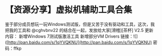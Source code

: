 # 【资源分享】虚拟机辅助工具合集

鉴于部分成员想玩一玩Windows测试版，但是又苦于没有驱动和工具，这次，我把我的工具和 @cghvbnv22 的结合在一起，发放给大家\[滑稽\]\[茶杯\] V2.5 更新内容： 新增Windows 7测试版激活工具 新增部分VM Drivers 链接：!\[\]\([http://pan.baidu.com/s/1qYVQKNU](http://pan.baidu.com/s/1qYVQKNU) 密码：ffkp

